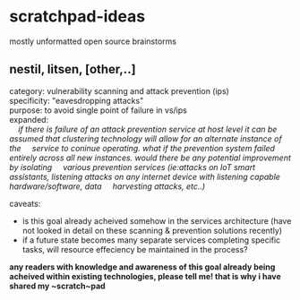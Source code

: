 # scratchpad-ideas
mostly unformatted open source brainstorms

## nestil, litsen, [other,..]

category: vulnerability scanning and attack prevention (ips)<br>
specificity: "eavesdropping attacks"<br>
purpose: to avoid single point of failure in vs/ips<br>
expanded:<br>
&nbsp;&nbsp;&nbsp;&nbsp;*if there is failure of an attack prevention service at host level it can be assumed that clustering technology will allow for an alternate instance of the
&nbsp;&nbsp;&nbsp;&nbsp;service to coninue operating. what if the prevention system failed entirely across all new instances. would there be any potential improvement by isolating 
&nbsp;&nbsp;&nbsp;&nbsp;various prevention services (ie:attacks on IoT smart assistants, listening attacks on any internet device with listening capable hardware/software, data 
&nbsp;&nbsp;&nbsp;&nbsp;harvesting attacks, etc..)*<br>
  
  caveats:
  - is this goal already acheived somehow in the services architecture (have not looked in detail on these scanning & prevention solutions recently)
  - if a future state becomes many separate services completing specific tasks, will resource effeciency be maintained in the process?
  
  <strong>any readers with knowledge and awareness of this goal already being acheived within existing technologies, please tell me! that is why i have shared my ~scratch~pad</strong>
